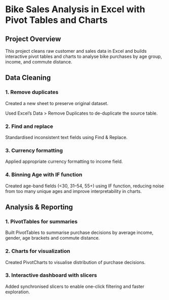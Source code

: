 # Bike Sales Analysis in Excel with Pivot Tables and Charts
## Project Overview
This project cleans raw customer and sales data in Excel and builds interactive pivot tables and charts to analyse bike purchases by age group, income, and commute distance.

## Data Cleaning
### 1. Remove duplicates
Created a new sheet to preserve original dataset.

Used Excel’s Data > Remove Duplicates to de-duplicate the source table.

### 2. Find and replace

Standardised inconsistent text fields using Find & Replace.

### 3. Currency formatting

Applied appropriate currency formatting to income field.

### 4. Binning Age with IF function

Created age-band fields (<30, 31–54, 55+) using IF function, reducing noise from too many unique ages and improve interpretability in charts.

## Analysis & Reporting
### 1. PivotTables for summaries

Built PivotTables to summarise purchase decisions by average income, gender, age brackets and commute distance.

### 2. Charts for visualization

Created PivotCharts to visualise distribution of purchase decisions.

### 3. Interactive dashboard with slicers

Added synchronised slicers to enable one-click filtering and faster exploration.
